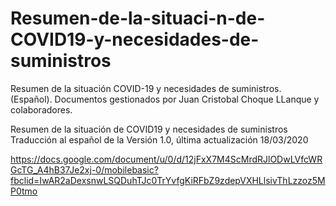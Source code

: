 # Resumen-de-la-situaci-n-de-COVID19-y-necesidades-de-suministros
Resumen de la situación COVID-19 y necesidades de suministros. (Español). Documentos gestionados por Juan Cristobal Choque LLanque y colaboradores.

Resumen de la situación de COVID19 y necesidades de suministros
Traducción al español de la Versión 1.0, última actualización 18/03/2020

https://docs.google.com/document/u/0/d/12jFxX7M4ScMrdRJlODwLVfcWRGcTG_A4hB37Je2xj-0/mobilebasic?fbclid=IwAR2aDexsnwLSQDuhTJc0TrYvfgKiRFbZ9zdepVXHLlsivThLzzoz5MP0tmo
